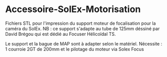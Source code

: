 # Accessoire-SolEx-Motorisation
Fichiers STL pour l'impression du support moteur de focalisation pour la caméra du SolEx.
NB : ce support s'adapte au tube de 125mm déssiné par David Brégou qui est dédié au Focuser Hélicoïdal TS.

Le support et la bague de MAP sont à adapter selon le matériel.
Nécessite :
1 courroie 2GT de 200mm et
le pilotage du moteur via Solex Focus
